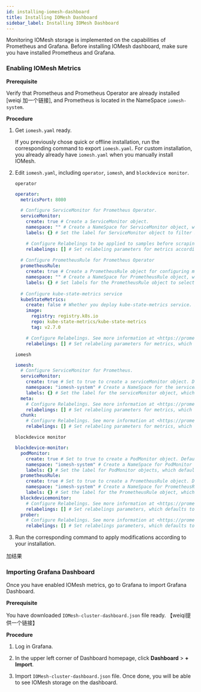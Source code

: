 ```yaml
---
id: installing-iomesh-dashboard
title: Installing IOMesh Dashboard
sidebar_label: Installing IOMesh Dashboard
---
```


Monitoring IOMesh storage is implemented on the capabilities of Prometheus and Grafana. Before installing IOMesh dashboard, make sure you have installed Prometheus and Grafana.

### Enabling IOMesh Metrics

**Prerequisite**

Verify that Prometheus and Prometheus Operator are already installed [weiqi 加一个链接], and Prometheus is located in the NameSpace `iomesh-system`.

**Procedure**

1. Get `iomesh.yaml` ready. 

    If you previously chose quick or offline installation, run the corresponding command to export `iomesh.yaml`. For custom installation, you already already have `iomesh.yaml` when you manually install IOMesh.  


2. Edit `iomesh.yaml`, including `operator`, `iomesh`, and `blockdevice monitor`.

    `operator`

    ```yaml
    operator:
      metricsPort: 8080

      # Configure ServiceMonitor for Prometheus Operator.
      serviceMonitor: 
        create: true # Create a ServiceMonitor object.
        namespace: "" # Create a NameSpace for ServiceMonitor object, which defaults to iomesh-system.
        labels: {} # Set the label for ServiceMonitor object to filter ServiceMonitor object, which defaults to blank.

        # Configure Relabelings to be applied to samples before scraping. See more information at <https://prometheus.io/docs/prometheus/latest/configuration/configuration/#relabel_config>
        relabelings: [] # Set relabeling parameters for metrics according to needs, which defaults to blank.
      
      # Configure PrometheusRule for Prometheus Operator
      prometheusRule:
        create: true # Create a PrometheusRule object for configuring monitoring rules, which defaults to false.
        namespace: "" # Create a NameSpace for PrometheusRule object, which defaults to iomesh-system.
        labels: {} # Set labels for the PrometheusRule object to select PrometheusRule object, which defaults to blank.
  
      # Configure kube-state-metrics service 
      kubeStateMetrics:
        create: false # Whether you deploy kube-state-metrics service. If it is already deployed, set it to false.
        image:
          registry: registry.k8s.io
          repo: kube-state-metrics/kube-state-metrics
          tag: v2.7.0

        # Configure Relabelings. See more information at <https://prometheus.io/docs/prometheus/latest/configuration/configuration/#relabel_config>
        relabelings: [] # Set relabeling parameters for metrics, which defaults to blank.
    ```

    `iomesh` 

    ```yaml
    iomesh:
      # Configure ServiceMonitor for Prometheus.
      serviceMonitor:
        create: true # Set to true to create a serviceMonitor object. Default value is false.
        namespace: "iomesh-system" # Create a NameSpace for the serviceMonitor object, which defaults to iomesh-system.
        labels: {} # Set the label for the serviceMonitor object, which defaults to blank. 
      meta:
        # Configure Relabelings. See more information at <https://prometheus.io/docs/prometheus/latest/configuration/configuration/#relabel_config>.
        relabelings: [] # Set relabeling parameters for metrics, which defaults to blank.
      chunk:
        # Configure Relabelings. See more information at <https://prometheus.io/docs/prometheus/latest/configuration/configuration/#relabel_config>.  
        relabelings: [] # Set relabeling parameters for metrics, which defaults to blank.
    ```

    `blockdevice monitor`

    ```yaml
    blockdevice-monitor:
      podMonitor:
        create: true # Set to true to create a PodMonitor object. Default value is false.
        namespace: "iomesh-system" # Create a NameSpace for PodMonitor object, which defaults to iomesh-system.
        labels: {} # Set the label for PodMonitor objects, which defaults to blank.
      prometheusRule:
        create: true # Set to true to create a PrometheusRule object. Default value is false.
        namespace: "iomesh-system" # Create a NameSpace for PrometheusRule object, which defaults to iomesh-system.
        labels: {} # Set the label for the PrometheusRule object, which defaults to blank.
      blockdevicemonitor:
        # Configure Relabelings. See more information at <https://prometheus.io/docs/prometheus/latest/configuration/configuration/#relabel_config>. 
        relabelings: [] # Set relabelings parameters, which defaults to blank.
      prober:
        # Configure Relabelings. See more information at <https://prometheus.io/docs/prometheus/latest/configuration/configuration/#relabel_config>. 
        relabelings: [] # Set relabelings parameters, which defaults to blank.
    ```

3. Run the corresponding command to apply modifications according to your installation.


加结果


### Importing Grafana Dashboard

Once you have enabled IOMesh metrics, go to Grafana to import Grafana Dashboard.

**Prerequisite**

You have downloaded `IOMesh-cluster-dashboard.json` file ready. 【weiqi提供一个链接】 

**Procedure**

1. Log in Grafana.

2. In the upper left corner of Dashboard homepage, click **Dashboard** > **+ Import**. 

3. Import `IOMesh-cluster-dashboard.json` file. Once done, you will be able to see IOMesh storage on the dashboard.





